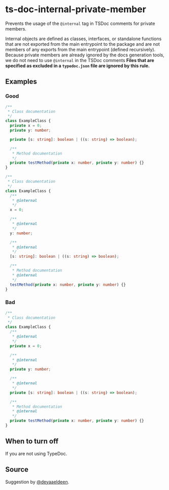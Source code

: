 # ts-doc-internal-private-member

Prevents the usage of the `@internal` tag in TSDoc comments for private members.

Internal objects are defined as classes, interfaces, or standalone functions that are not exported from the main entrypoint to the package and are not members of any exports from the main entrypoint (defined recursively). Because private members are already ignored by the docs generation tools, we do not need to use `@internal` in the TSDoc comments **Files that are specified as excluded in a `typedoc.json` file are ignored by this rule.**

## Examples

### Good

```ts
/**
 * Class documentation
 */
class ExampleClass {
  private x = 0;
  private y: number;

  private [s: string]: boolean | ((s: string) => boolean);

  /**
   * Method documentation
   */
  private testMethod(private x: number, private y: number) {}
}
```

```ts
/**
 * Class documentation
 */
class ExampleClass {
  /**
   * @internal
   */
  x = 0;

  /**
   * @internal
   */
  y: number;

  /**
   * @internal
   */
  [s: string]: boolean | ((s: string) => boolean);

  /**
   * Method documentation
   * @internal
   */
  testMethod(private x: number, private y: number) {}
}
```

### Bad

```ts
/**
 * Class documentation
 */
class ExampleClass {
  /**
   * @internal
   */
  private x = 0;

  /**
   * @internal
   */
  private y: number;

  /**
   * @internal
   */
  private [s: string]: boolean | ((s: string) => boolean);

  /**
   * Method documentation
   * @internal
   */
  private testMethod(private x: number, private y: number) {}
}
```

## When to turn off

If you are not using TypeDoc.

## Source

Suggestion by [@deyaaeldeen](https://github.com/deyaaeldeen).
